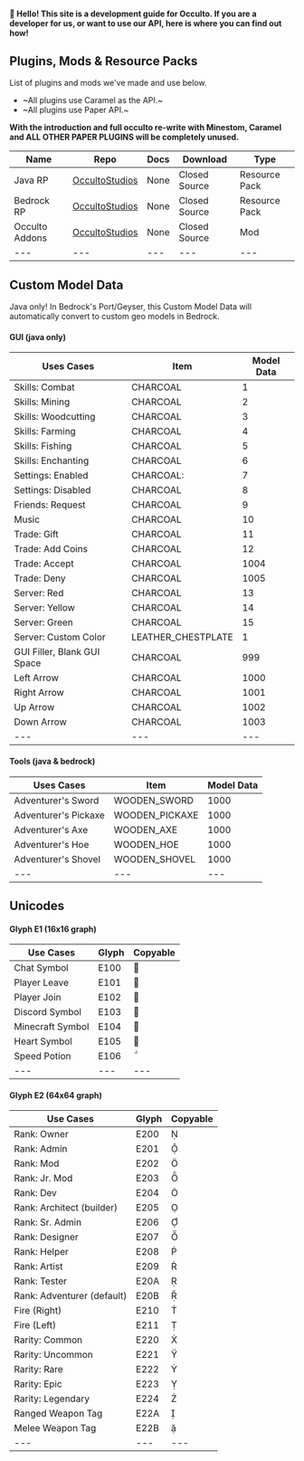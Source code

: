 
#### 👋 Hello! This site is a development guide for Occulto. If you are a developer for us, or want to use our API, here is where you can find out how!

## Plugins, Mods & Resource Packs
List of plugins and mods we've made and use below.
* ~All plugins use Caramel as the API.~
* ~All plugins use Paper API.~

**With the introduction and full occulto re-write with Minestom, Caramel and ALL OTHER PAPER PLUGINS will be completely unused.**

| Name | Repo | Docs | Download | Type |
| --- | --- | --- | --- | --- |
| Java RP | [OccultoStudios](https://github.com/OccultoStudios/Java-RP) | None | Closed Source | Resource Pack |
| Bedrock RP | [OccultoStudios](https://github.com/OccultoStudios/Bedrock-RP) | None | Closed Source | Resource Pack |
| Occulto Addons | [OccultoStudios](https://github.com/OccultoStudios/occulto-addons-and-utils) | None | Closed Source | Mod |
| --- | --- | --- | --- | --- |

## Custom Model Data
Java only! In Bedrock's Port/Geyser, this Custom Model Data will automatically convert to custom geo models in Bedrock.

#### GUI (java only)

| Uses Cases | Item | Model Data |
| --- | --- | --- |
| Skills: Combat | CHARCOAL | 1 |
| Skills: Mining | CHARCOAL | 2 |
| Skills: Woodcutting | CHARCOAL | 3 |
| Skills: Farming | CHARCOAL | 4 |
| Skills: Fishing | CHARCOAL | 5 |
| Skills: Enchanting | CHARCOAL | 6 |
| Settings: Enabled | CHARCOAL: | 7 |
| Settings: Disabled | CHARCOAL | 8 |
| Friends: Request | CHARCOAL | 9 |
| Music | CHARCOAL | 10 |
| Trade: Gift | CHARCOAL | 11 |
| Trade: Add Coins | CHARCOAL | 12 |
| Trade: Accept | CHARCOAL | 1004 |
| Trade: Deny | CHARCOAL | 1005 |
| Server: Red | CHARCOAL | 13 |
| Server: Yellow | CHARCOAL | 14 |
| Server: Green | CHARCOAL | 15 |
| Server: Custom Color | LEATHER_CHESTPLATE | 1 |
| GUI Filler, Blank GUI Space | CHARCOAL | 999 |
| Left Arrow | CHARCOAL | 1000 |
| Right Arrow | CHARCOAL | 1001 |
| Up Arrow | CHARCOAL | 1002 |
| Down Arrow | CHARCOAL | 1003 |
| --- | --- | --- |

#### Tools (java & bedrock)

| Uses Cases | Item | Model Data |
| --- | --- | --- |
| Adventurer's Sword | WOODEN_SWORD | 1000 |
| Adventurer's Pickaxe | WOODEN_PICKAXE | 1000 |
| Adventurer's Axe | WOODEN_AXE | 1000 |
| Adventurer's Hoe | WOODEN_HOE | 1000 |
| Adventurer's Shovel | WOODEN_SHOVEL | 1000 |
| --- | --- | --- |

## Unicodes

#### Glyph E1 (16x16 graph)

| Use Cases | Glyph | Copyable |
| --- | --- | --- |
| Chat Symbol| E100 |  |
| Player Leave | E101 |  |
| Player Join | E102 |  |
| Discord Symbol | E103 |  |
| Minecraft Symbol | E104 |  |
| Heart Symbol | E105 |  |
| Speed Potion | E106 |  |
| --- | --- | --- |

#### Glyph E2 (64x64 graph)

| Use Cases | Glyph | Copyable |
| --- | --- | --- |
| Rank: Owner | E200 |  |
| Rank: Admin | E201 |  |
| Rank: Mod | E202 |  |
| Rank: Jr. Mod | E203 |  |
| Rank: Dev | E204 |  |
| Rank: Architect (builder) | E205 |  |
| Rank: Sr. Admin | E206 |  |
| Rank: Designer | E207 |  |
| Rank: Helper | E208 |  |
| Rank: Artist | E209 |  |
| Rank: Tester | E20A |  |
| Rank: Adventurer (default) | E20B |  |
| Fire (Right) | E210 |  |
| Fire (Left) | E211 |  |
| Rarity: Common | E220 |  |
| Rarity: Uncommon | E221 |  |
| Rarity: Rare | E222 |  |
| Rarity: Epic | E223 |  |
| Rarity: Legendary | E224 |  |
| Ranged Weapon Tag |E22A |  |
| Melee Weapon Tag | E22B |  |
| --- | --- | --- |
